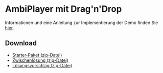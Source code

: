 # AmbiPlayer mit Drag'n'Drop

Informationen und eine Anleitung zur Implementierung der Demo finden Sie [hier]().

## Download

- [Starter-Paket (zip-Datei)]()
- [Zwischenlösung (zip-Datei)]()
- [Lösungsvorschlag (zip-Datei)]()